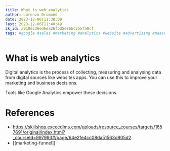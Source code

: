 ```yaml
---
title: What is web analytics
author: Lorenzo Drumond
date: 2023-12-06T11:38:09
last: 2023-12-06T11:40:49
zk_id: a910e536ed6ea26fbd5e86bc255fa0cf
tags: #google #sales #marketing #analytics #website #advertising #measurement #ga4
---
```



# What is web analytics
Digital analytics is the process of collecting, measuring and analysing data from digital sources like websites apps. You can use this to improve your marketing and business decisions.

Tools like Google Analytics empower these decisions.

# References
- https://skillshop.exceedlms.com/uploads/resource_courses/targets/1657691/original/index.html?_courseId=997993#/page/64e2fe4cc08da51563d805d2
- [[marketing-funnel]]
